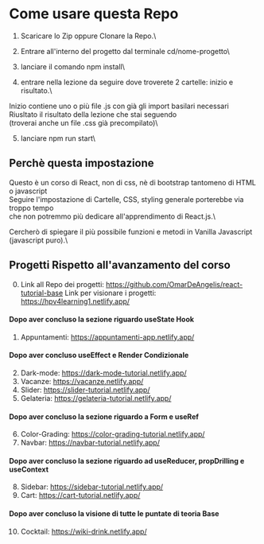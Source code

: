 # Come usare questa Repo

1. Scaricare lo Zip oppure Clonare la Repo.\

2. Entrare all'interno del progetto dal terminale cd/nome-progetto\

3. lanciare il comando npm install\

4. entrare nella lezione da seguire dove troverete 2 cartelle: inizio e risultato.\

Inizio contiene uno o più file .js con già gli import basilari necessari\
Riusltato il risultato della lezione che stai seguendo\
(troverai anche un file .css già precompilato)\

5. lanciare npm run start\

## Perchè questa impostazione

Questo è un corso di React, non di css, nè di bootstrap tantomeno di HTML o javascript\
Seguire l'impostazione di Cartelle, CSS, styling generale porterebbe via troppo tempo\
che non potremmo più dedicare all'apprendimento di React.js.\

Cercherò di spiegare il più possibile funzioni e metodi in Vanilla Javascript (javascript puro).\

## Progetti Rispetto all'avanzamento del corso

0. Link all Repo dei progetti: https://github.com/OmarDeAngelis/react-tutorial-base
   Link per visionare i progetti: https://hpv4learning1.netlify.app/

#### Dopo aver concluso la sezione riguardo useState Hook

1. Appuntamenti: https://appuntamenti-app.netlify.app/

#### Dopo aver concluso useEffect e Render Condizionale

2. Dark-mode: https://dark-mode-tutorial.netlify.app/
3. Vacanze: https://vacanze.netlify.app/
4. Slider: https://slider-tutorial.netlify.app/
5. Gelateria: https://gelateria-tutorial.netlify.app/

#### Dopo aver concluso la sezione riguardo a Form e useRef

6. Color-Grading: https://color-grading-tutorial.netlify.app/
7. Navbar: https://navbar-tutorial.netlify.app/

#### Dopo aver concluso la sezione riguardo ad useReducer, propDrilling e useContext

8. Sidebar: https://sidebar-tutorial.netlify.app/
9. Cart: https://cart-tutorial.netlify.app/

#### Dopo aver concluso la visione di tutte le puntate di teoria Base

10. Cocktail: https://wiki-drink.netlify.app/
